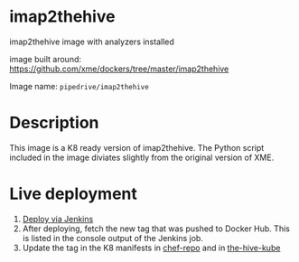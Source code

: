 # imap2thehive

imap2thehive image with analyzers installed

image built around: https://github.com/xme/dockers/tree/master/imap2thehive

Image name: `pipedrive/imap2thehive`

# Description
This image is a K8 ready version of imap2thehive. The Python script included in the image diviates slightly from the original version of XME.


# Live deployment
1. [Deploy via Jenkins][1]
2. After deploying, fetch the new tag that was pushed to Docker Hub. This is listed in the console output of the Jenkins job.
3. Update the tag in the K8 manifests in [chef-repo][2] and in [the-hive-kube][3]

[1]: https://jenkins.pipedrive.tools/job/baseimage-imap2thehive-docker/
[2]: https://github.com/pipedrive/chef-repo
[3]: https://github.com/pipedrive/the-hive-kube